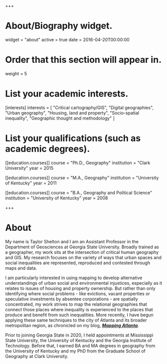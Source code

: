 +++
# About/Biography widget.
widget = "about"
active = true
date = 2016-04-20T00:00:00

# Order that this section will appear in.
weight = 5

# List your academic interests.
[interests]
  interests = [
    "Critical cartography/GIS",
    "Digital geographies",
    "Urban geography",
    "Housing, land and property",
    "Socio-spatial inequality",
    "Geographic thought and methodology"
  ]

# List your qualifications (such as academic degrees).
[[education.courses]]
  course = "Ph.D., Geography"
  institution = "Clark University"
  year = 2015

[[education.courses]]
  course = "M.A., Geography"
  institution = "University of Kentucky"
  year = 2011

[[education.courses]]
  course = "B.A., Geography and Political Science"
  institution = "University of Kentucky"
  year = 2008
 
+++

# About
My name is Taylor Shelton and I am an Assistant Professor in the Department of Geosciences at Georgia State University. Broadly trained as a geographer, my work sits at the intersection of critical human geography and GIS. My research focuses on the variety of ways that urban spaces and social inequalities are represented, reproduced and contested through maps and data. 

I am particularly interested in using mapping to develop alternative understandings of urban social and environmental injustices, especially as it relates to issues of housing and property ownership. But rather than only identifying where social problems - like evictions, vacant properties or speculative investments by absentee corporations - are spatially concentrated, my work strives to map the relational geographies that connect those places where inequality is experienced to the places that produce and benefit from such inequalities. More recently, I have begun applying these same techniques to the city of Atlanta and its broader metropolitan region, as chronicled on my blog, **_[Mapping Atlanta](https://mappingatlanta.org)_**.

Prior to joining Georgia State in 2020, I held appointments at Mississippi State University, the University of Kentucky and the Georgia Institute of Technology. Before that, I earned BA and MA degrees in geography from the University of Kentucky and my PhD from the Graduate School of Geography at Clark University.
